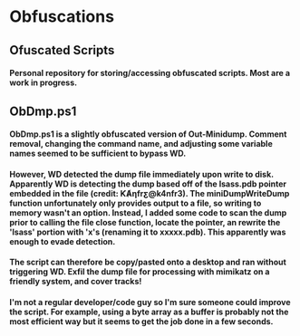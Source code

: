 # Obfuscations
## Ofuscated Scripts

#### Personal repository for storing/accessing obfuscated scripts. Most are a work in progress. 

## ObDmp.ps1
#### ObDmp.ps1 is a slightly obfuscated version of Out-Minidump. Comment removal, changing the command name, and adjusting some variable names seemed to be sufficient to bypass WD.

#### However, WD detected the dump file immediately upon write to disk. Apparently WD is detecting the dump based off of the lsass.pdb pointer embedded in the file (credit: ƘȺƞfrƹ@k4nfr3). The miniDumpWriteDump function unfortunately only provides output to a file, so writing to memory wasn't an option. Instead, I added some code to scan the dump prior to calling the file close function, locate the pointer, an rewrite the 'lsass' portion with 'x's (renaming it to xxxxx.pdb). This apparently was enough to evade detection.

#### The script can therefore be copy/pasted onto a desktop and ran without triggering WD. Exfil the dump file for processing with mimikatz on a friendly system, and cover tracks!

#### I'm not a regular developer/code guy so I'm sure someone could improve the script. For example, using a byte array as a buffer is probably not the most efficient way but it seems to get the job done in a few seconds.

